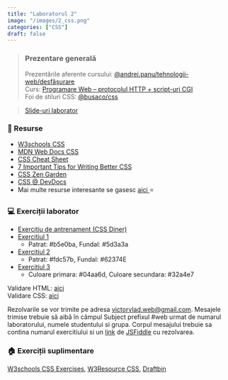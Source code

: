 ```yaml
---
title: "Laboratorul 2"
image: "/images/2_css.png"
categories: ["CSS"]
draft: false
---
```


> ### ️Prezentare generală
> Prezentările aferente cursului: <a href="https://profs.info.uaic.ro/~andrei.panu/courses/web/web-film.html" target="_blank">@andrei.panu/tehnologii-web/desfășurare </a> \
> Curs: <a href="https://profs.info.uaic.ro/~andrei.panu/courses/web/presentations/web02ProgramareWeb-HTTP-CGI.pdf" target="_blank">Programare Web – protocolul HTTP + script-uri CGI</a> \
> Foi de stiluri CSS: <a href="https://profs.info.uaic.ro/~busaco/teach/labs/css" target="_blank">@busaco/css </a>

<blockquote class="slides">
    <a href="#" class="slides-link">Slide-uri laborator</a>
</blockquote>

### 📖 Resurse
- <a href="https://www.w3schools.com/css/css_syntax.asp" target="_blank">W3schools CSS</a>
- <a href="https://developer.mozilla.org/en-US/docs/Web/CSS" target="_blank">MDN Web Docs CSS</a>
- <a href="https://adam-marsden.co.uk/css-cheat-sheet" target="_blank">CSS Cheat Sheet</a>
- <a href="https://www.freecodecamp.org/news/7-important-tips-for-writing-better-css/" target="_blank">7 Important Tips for Writing Better CSS</a>
- <a href="http://www.csszengarden.com/" target="_blank">CSS Zen Garden</a>
- <a href="https://devdocs.io/css/" target="_blank">CSS @ DevDocs</a>
- Mai multe resurse interesante se gasesc   <a href="https://profs.info.uaic.ro/~busaco/teach/courses/web/web-film.html" target="_blank">aici </a> ⭐

### 💻 Exerciții laborator
- <a href="https://flukeout.github.io/" target="_blank">Exercitiu de antrenament (CSS Diner)</a>
- <a href="https://github.com/victorvlad19/web/raw/master/_posts/imagini/L2_Ex1.png" target="_blank">Exercitiul 1</a>
    - Patrat: #b5e0ba, Fundal: #5d3a3a
- <a href="https://github.com/victorvlad19/web/raw/master/_posts/imagini/L2_Ex2.png" target="_blank">Exercitiul 2</a>
    - Patrat: #fdc57b, Fundal: #62374E
- <a href="https://github.com/victorvlad19/web/raw/master/_posts/imagini/L2_Ex3.png" target="_blank">Exercitiul 3</a>
    - Culoare primara: #04aa6d, Culoare secundara: #32a4e7

Validare HTML: <a href="https://validator.w3.org/#validate_by_input" target="_blank">aici</a> \
Validare CSS: <a href="https://jigsaw.w3.org/css-validator/#validate_by_input" target="_blank">aici</a>

Rezolvarile se vor trimite pe adresa <a href="mailto:victorvlad.web@gmail.com" target="_blank">victorvlad.web@gmail.com</a>. Mesajele trimise  trebuie să aibă în câmpul Subject prefixul #web urmat de numarul laboratorului, numele studentului si grupa.
Corpul mesajului trebuie sa contina numarul exercitiului si un <a href="https://github.com/victorvlad19/web/raw/master/_posts/imagini/JSFiddle_Link.png" target="_blank">link</a>  de <a href="https://jsfiddle.net" target="_blank">JSFiddle</a> cu rezolvarea.

### 🏠 Exerciții suplimentare
<a href="https://www.w3schools.com/css/exercise.asp" target="_blank">W3schools CSS Exercises</a>,
<a href="https://www.w3resource.com/html-css-exercise/index.php" target="_blank">W3Resource CSS</a>,
<a href="https://draftin.com/documents/499936?token=fgK6zU_Ojo65goYklgWfn2_V9v2lKSJD64_8ta2tSzjqnBp16_kEUfsFP8OBWGZCsZUtzCMbo3M5HGWeIMO7lO0" target="_blank">Draftbin</a>